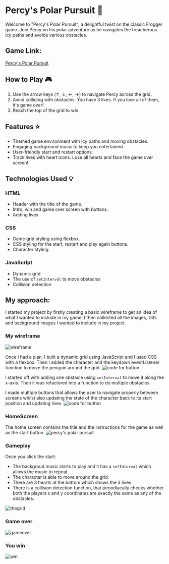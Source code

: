 # Percy's Polar Pursuit 🐧

Welcome to "Percy's Polar Pursuit", a delightful twist on the classic Frogger game. Join Percy on his polar adventure as he navigates the treacherous icy paths and avoids various obstacles.

## Game Link:
[Percy's Polar Pursuit](https://kisalie.github.io/Percys-Polar-Pursuit/)

## How to Play 🎮

1. Use the arrow keys (↑, ↓, ←, →) to navigate Percy across the grid.
2. Avoid colliding with obstacles. You have 3 lives. If you lose all of them, it's game over!
3. Reach the top of the grid to win.

## Features ⭐

- Themed game environment with icy paths and moving obstacles.
- Engaging background music to keep you entertained.
- User-friendly start and restart options.
- Track lives with heart icons. Lose all hearts and face the game over screen!

## Technologies Used 💡

### HTML
- Header with the title of the game.
- Intro, win and game over screen with buttons.
- Adding lives
### CSS
- Game grid styling using flexbox.
- CSS styling for the start, restart and play again buttons.
- Character styling
### JavaScript
- Dynamic grid
- The use of `setInterval` to move obstacles
- Collision detection

## My approach:
I started my project by firstly creating a basic wireframe to get an idea of what I wanted to include in my game. I then collected all the images, Gifs and background images I wanted to include in my project.

### My wireframe
![wireframe](images/wireframe.png)

Once I had a plan, I built a dynamic grid using JavaScript and I used CSS with a flexbox. Then I added the character and the keydown eventListener function to move the penguin around the grid.
![code for button](images/addcharacter.png)

I started off with adding one obstacle using `setInterval` to move it along the x-axis. Then it was refactored into a function to do multiple obstacles.

I made multiple buttons that allows the user to navigate properly between screens whilst also updating the state of the character back to its start position and updating lives.
![code for button](images/button.png)


### HomeScreen

The home screen contains the title and the instructions for the game as well as the start button.
![percy's polar pursuit](images/homepage.png)

### Gameplay

Once you click the start:
- The backgroud music starts to play and it has a `setInterval` which allows the music to repeat.
- The character is able to move around the grid.
- There are 3 hearts at the bottom which shows the 3 lives
- There is a collision detection function, that periodiacally checks whether both the players x and y coordinates are exactly the same as any of the obstacles.

![thegrid](images/thegrid.png)

### Game over

![gameover](images/gameover.png)

### You win

![win](images/win.png)



<!-- 
1. **DOM Manipulation**: You're making good use of DOM API methods to access and manipulate elements on the web page. You're able to select elements, modify their attributes, and add event listeners.
   
2. **Object-Oriented Approach**: You're using a playerTracking object to keep track of the player's state (position, lives, etc.). This approach helps in organizing the data and potentially extending functionalities in the future.

3. **Array Methods and Iteration**: There's a strong emphasis on the use of array methods such as `.push()`, `.map()`, and loops to iterate over elements and apply changes.

4. **Conditional Logic**: You effectively handle various game scenarios using conditional statements, such as collision detection and keyboard controls.

5. **Keyboard Event Handling**: You've implemented a keyboard event system to control the movement of the player. This showcases your understanding of event listeners and how to use them in interactive applications.

6. **CSS Styling**: You demonstrate an understanding of CSS styles, including complex properties like gradients, box shadows, and pseudo-elements.

7. **Timed Functions and Intervals**: The use of `setInterval()` to create repeating actions (like collision detection and obstacle movement) indicates your familiarity with asynchronous JavaScript and timing functions.

8. **Modular Functions**: Your code is organized into smaller, purpose-specific functions (like `generateGrid()`, `addCharacter()`, etc.), making it easier to read, debug, and extend.

9. **Game Logic Implementation**: You've successfully implemented fundamental game mechanics, such as collision detection and character movement.

10. **Responsive Design Elements**: The use of percentage-based widths and heights, as seen in your cell styling, indicates an understanding of responsive design principles.

11. **Audio Integration**: By integrating audio and controlling its playback, you've added an extra layer of interactivity to your game.

12. **Comments**: Your code is sprinkled with comments, which can be useful for others (and your future self) to understand the purpose and function of certain blocks of code.

Areas of Improvement:

1. **Separation of Concerns**: Ideally, it would be good to separate the JavaScript, CSS, and HTML into separate files for clarity and maintainability.
   
2. **Refactoring**: Some of the logic can be refactored for efficiency. For instance, the multiple `map()` functions that style rows could potentially be condensed.

3. **Use of Constants**: For values that do not change, such as '100', '800px' (grid dimensions), or keyboard key codes, it's a good practice to define them as constants at the top of your script.

4. **Code Comments**: While there are comments in the code, adding more detailed explanations or segmenting the code with larger comment headers can help improve clarity.

In conclusion, your code showcases a solid understanding of JavaScript game development, DOM manipulation, and CSS styling. With continued practice and potentially diving deeper into game frameworks or libraries, you can further refine your skills. Great work!

# Percys-Polar-Pursuit -->

<!-- 
### Step-by-Step Guide:

1. **Initialization**:
   - Initialize your game variables such as the player position, direction, speed, and any other essential data points.
   - Define any constant values, such as grid dimensions or key codes.

2. **Grid Generation**:
   - Calculate the total number of cells required based on your desired grid dimensions (e.g., 10x10 would be 100 cells).
   - Use a loop to iterate over each row and column:
     - For each iteration, create a `div` element which will represent an individual cell.
     - Assign relevant classes to these cells for styling and identification.
     - Append each cell to the game container.

3. **Character Creation**:
   - Create a separate function (`addCharacter()`) to handle the addition of the character to the game grid.
   - Within this function:
     - Access the grid cell corresponding to the character's current position.
     - Create a `div` or another HTML element to represent the character.
     - Apply necessary styles or classes to this character element.
     - Insert the character element into the appropriate grid cell.

4. **Keyboard Controls**:
   - Add an event listener to the document that listens for `keydown` events.
   - Within the event handler:
     - Check the key code of the pressed key.
     - Update the player's direction or take an appropriate action based on the key pressed.

5. **Character Movement**:
   - Implement a function or mechanism to regularly update the character's position based on the direction and speed. This can be done using methods like `setInterval()`.
   - For each update:
     - Calculate the new position of the character.
     - Clear the character from its previous position on the grid.
     - Place the character in its new position on the grid.

6. **Collision Detection**:
   - After every movement or at regular intervals, check if the character is in a position that intersects with an obstacle or boundary.
   - Implement necessary actions upon detecting a collision, such as stopping movement, reducing player lives, or ending the game.

7. **Audio Integration**:
   - Load necessary audio files at the start of the game or when the web page loads.
   - Integrate audio playback into various game events, such as movement or collision, to enhance the user experience.

8. **Styling and Visual Effects**:
   - Use CSS to define styles for the grid, cells, character, and any obstacles.
   - Implement animations, transitions, or visual effects as required, using CSS or JavaScript.

9. **Testing and Iteration**:
   - Play-test the game regularly to ensure that all mechanics are working as expected.
   - Refine and adjust the code as necessary based on the testing feedback.

By following these steps, you'll have a functional game with a grid-based system and a movable character. This structure serves as a foundation upon which you can add more complex features and mechanics as needed. -->

